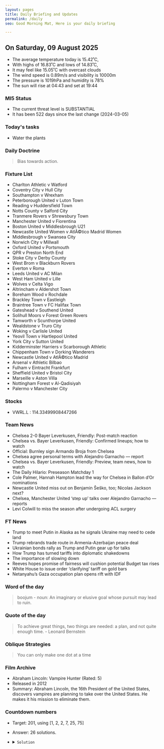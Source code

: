 ```yaml
---
layout: pages
title: Daily Briefing and Updates
permalink: /daily
seo: Good Morning Mat, Here is your daily briefing

---
```


<!-- weather_marker starts -->
## On Saturday, 09 August 2025

- The average temperature today is 15.42˚C,
- With highs of 16.83˚C and lows of 14.83˚C,
- It may feel like 15.05˚C with overcast clouds
- The wind speed is 0.89m/s and visibility is 10000m
- The pressure is 1019hPa and humidity is 78%
- The sun will rise at 04:43 and set at 19:44

<!-- weather_marker ends -->

### MI5 Status
<!-- threat_marker starts -->
- The current threat level is <span class="highlighter">SUBSTANTIAL</span>
- It has been 522 days since the last change (2024-03-05)

<!-- threat_marker ends -->

### Today's tasks
<!-- task_marker starts -->
- Water the plants

<!-- task_marker ends -->

### Daily Doctrine
<!-- doctrine_marker starts -->
> Bias towards action.
<!-- doctrine_marker ends -->

### Fixture List

<!-- fixture_marker starts -->
- Charlton Athletic v Watford
- Coventry City v Hull City
- Southampton v Wrexham
- Peterborough United v Luton Town
- Reading v Huddersfield Town
- Notts County v Salford City
- Tranmere Rovers v Shrewsbury Town
- Manchester United v Fiorentina
- Boston United v Middlesbrough U21
- Newcastle United Women v AtlÃ©tico Madrid Women
- Middlesbrough v Swansea City
- Norwich City v Millwall
- Oxford United v Portsmouth
- QPR v Preston North End
- Stoke City v Derby County
- West Brom v Blackburn Rovers
- Everton v Roma
- Leeds United v AC Milan
- West Ham United v Lille
- Wolves v Celta Vigo
- Altrincham v Aldershot Town
- Boreham Wood v Rochdale
- Brackley Town v Eastleigh
- Braintree Town v FC Halifax Town
- Gateshead v Southend United
- Solihull Moors v Forest Green Rovers
- Tamworth v Scunthorpe United
- Wealdstone v Truro City
- Woking v Carlisle United
- Yeovil Town v Hartlepool United
- York City v Sutton United
- Kidderminster Harriers v Scarborough Athletic
- Chippenham Town v Dorking Wanderers
- Newcastle United v AtlÃ©tico Madrid
- Arsenal v Athletic Bilbao
- Fulham v Eintracht Frankfurt
- Sheffield United v Bristol City
- Marseille v Aston Villa
- Nottingham Forest v Al-Qadisiyah
- Palermo v Manchester City
<!-- fixture_marker ends -->

### Stocks

<!-- stocks_marker starts -->

- VWRL.L : 114.33499908447266 

<!-- stocks_marker ends -->

### Team News
<!-- news_marker starts -->

- Chelsea 2-0 Bayer Leverkusen, Friendly: Post-match reaction
- Chelsea vs. Bayer Leverkusen, Friendly: Confirmed lineups; how to watch
- Official: Burnley sign Armando Broja from Chelsea
- Chelsea agree personal terms with Alejandro Garnacho — report
- Chelsea vs. Bayer Leverkusen, Friendly: Preview, team news, how to watch
- The Daily Hilario: Preseason Matchday 1
- Cole Palmer, Hannah Hampton lead the way for Chelsea in Ballon d’Or nominations
- Newcastle United miss out on Benjamin Šeško, too; Nicolas Jackson next?
- Chelsea, Manchester United ‘step up’ talks over Alejandro Garnacho — reports
- Levi Colwill to miss the season after undergoing ACL surgery

<!-- news_marker ends -->

### FT News

<!-- ftnews_marker starts -->

- Trump to meet Putin in Alaska as he signals Ukraine may need to cede land
- Trump rebrands trade route in Armenia-Azerbaijan peace deal
- Ukrainian bonds rally as Trump and Putin gear up for talks
- How Trump has turned tariffs into diplomatic shakedowns
- The importance of slowing down
- Reeves hopes promise of fairness will cushion potential Budget tax rises
- White House to issue order ‘clarifying’ tariff on gold bars
- Netanyahu’s Gaza occupation plan opens rift with IDF

<!-- ftnews_marker ends -->

### Word of the day

<!-- word_marker starts -->

 > boojum - noun: An imaginary or elusive goal whose pursuit may lead to ruin.

<!-- word_marker ends -->

### Quote of the day
<!-- quote_marker starts -->

> To achieve great things, two things are needed: a plan, and not quite enough time. - Leonard Bernstein

<!-- quote_marker ends -->

### Oblique Strategies
<!-- eno_marker starts -->
> You can only make one dot at a time

<!-- eno_marker ends -->

### Film Archive

<!-- film_marker starts -->
- Abraham Lincoln: Vampire Hunter (Rated: 5)
- Released in 2012
- Summary: Abraham Lincoln, the 16th President of the United States, discovers vampires are planning to take over the United States. He makes it his mission to eliminate them.
<!-- film_marker ends -->

### Countdown numbers
<!-- game_marker starts -->

- Target: 201, using [1, 2, 2, 7, 25, 75]
- Answer: 26 solutions.

- <details><summary><code>Solution</code></summary>

  Solution: ( 75 + 25 - 2 - 1 ) x 2 + 7

   </details>

<!-- game_marker ends -->
